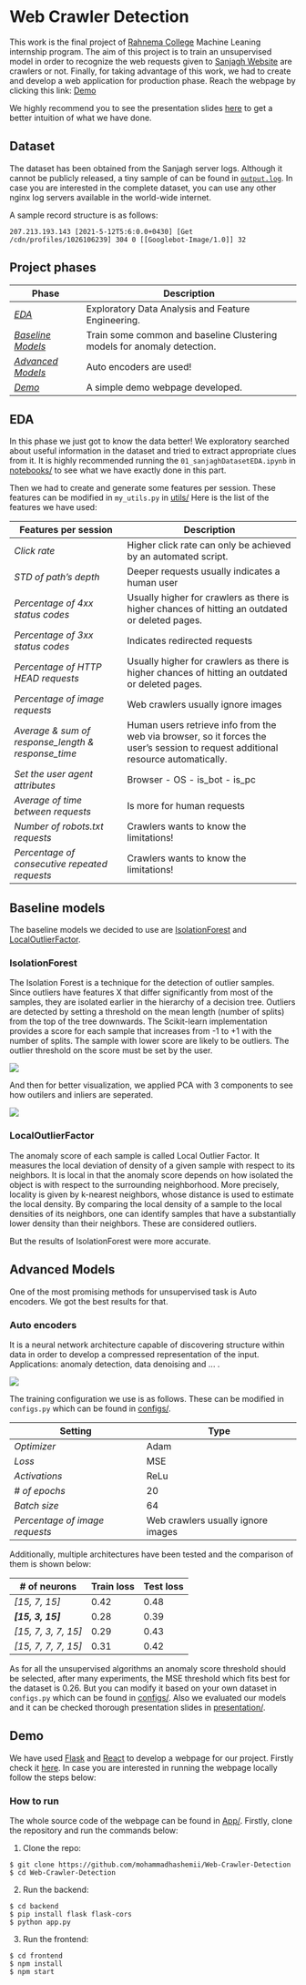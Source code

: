 # Web Crawler Detection
This work is the final project of [Rahnema College](https://rahnemacollege.com/courses/machine_learning_fundamental) Machine Leaning internship program.
The aim of this project is to train an unsupervised model in order to recognize the web requests given to [Sanjagh Website](https://sanjagh.pro) are crawlers or not.
Finally, for taking advantage of this work, we had to create and develop a web application for production phase. Reach the webpage by clicking this link: [Demo](http://157.90.221.151:3000/)

We highly recommend you to see the presentation slides [here](https://github.com/mohammadhashemii/Web-Crawler-Detection/tree/master/presentation) to get a better intuition of what we have done.

## Dataset

The dataset has been obtained from the Sanjagh server logs. Although it cannot be publicly released, a tiny sample of can be found in [`output.log`](https://github.com/mohammadhashemii/Web-Crawler-Detection/blob/master/dataset/output.log). In case you are interested in the complete dataset, you can use any other nginx log servers available in the world-wide internet.

A sample record structure is as follows:

`207.213.193.143 [2021-5-12T5:6:0.0+0430] [Get /cdn/profiles/1026106239] 304 0 [[Googlebot-Image/1.0]] 32`


## Project phases

| Phase | Description |
|--|--|
| [*EDA*](https://github.com/mohammadhashemii/Web-Crawler-Detection#EDA) | Exploratory Data Analysis and Feature Engineering.  |
| [*Baseline Models*](https://github.com/mohammadhashemii/Web-Crawler-Detection#Baseline-Models) | Train some common and baseline Clustering models for anomaly detection. |
| [*Advanced Models*](https://github.com/mohammadhashemii/Web-Crawler-Detection#Advanced-Models) | Auto encoders are used! |
| [*Demo*](https://github.com/mohammadhashemii/Web-Crawler-Detection#Evaluation) | A simple demo webpage developed.|

## EDA

In this phase we just got to know the data better! We exploratory searched about useful information in the dataset and tried to extract appropriate clues from it. It is highly recommended running the `01_sanjaghDatasetEDA.ipynb` in [notebooks/](https://github.com/mohammadhashemii/Web-Crawler-Detection/tree/master/notebooks) to see what we have exactly done in this part.

Then we had to create and generate some features per session. These features can be modified in `my_utils.py` in [utils/](https://github.com/mohammadhashemii/Web-Crawler-Detection/tree/master/utils) Here is the list of the features we have used:

| Features per session | Description |
|--|--|
| *Click rate* | Higher click rate can only be achieved by an automated script. |
| *STD of path’s depth* | Deeper requests usually indicates a human user |
| *Percentage of 4xx status codes* | Usually higher for crawlers as there is higher chances of hitting an outdated or deleted pages. |
| *Percentage of 3xx status codes* | Indicates redirected requests|
| *Percentage of HTTP HEAD requests* | Usually higher for crawlers as there is higher chances of hitting an outdated or deleted pages. |
| *Percentage of image requests* | Web crawlers usually ignore images |
| *Average & sum of response_length & response_time* | Human users retrieve info from the web via browser, so it forces the user’s session to request additional resource automatically.|
| *Set the user agent attributes* | Browser - OS - is_bot - is_pc |
| *Average of time between requests* | Is more for human requests |
| *Number of *robots.txt* requests* | Crawlers wants to know the limitations! |
| *Percentage of consecutive repeated requests* | Crawlers wants to know the limitations! |

## Baseline models

The baseline models we decided to use are [IsolationForest](https://scikit-learn.org/stable/modules/generated/sklearn.ensemble.IsolationForest.html) and [LocalOutlierFactor](http://scikit-learn.org/stable/modules/generated/sklearn.neighbors.LocalOutlierFactor.html).

### IsolationForest

The Isolation Forest is a technique for the detection of outlier samples. Since outliers have features X that differ significantly from most of the samples, they are isolated earlier in the hierarchy of a decision tree. Outliers are detected by setting a threshold on the mean length (number of splits) from the top of the tree downwards. The Scikit-learn implementation provides a score for each sample that increases from -1 to +1 with the number of splits. The sample with lower score are likely to be outliers. The outlier threshold on the score must be set by the user.

![](https://github.com/mohammadhashemii/Web-Crawler-Detection/blob/master/images/IsolationForestScore.png)

And then for better visualization, we applied PCA with 3 components to see how outilers and inliers are seperated.

![](https://github.com/mohammadhashemii/Web-Crawler-Detection/blob/master/images/PCA.png)


### LocalOutlierFactor

The anomaly score of each sample is called Local Outlier Factor. It measures the local deviation of density of a given sample with respect to its neighbors. It is local in that the anomaly score depends on how isolated the object is with respect to the surrounding neighborhood. More precisely, locality is given by k-nearest neighbors, whose distance is used to estimate the local density. By comparing the local density of a sample to the local densities of its neighbors, one can identify samples that have a substantially lower density than their neighbors. These are considered outliers.

But the results of IsolationForest were more accurate.

## Advanced Models

One of the most promising methods for unsupervised task is Auto encoders. We got the best results for that.

### Auto encoders

It is a neural network architecture capable of discovering structure within data in order to develop a compressed representation of the input. Applications: anomaly detection, data denoising and ... . 
 
 ![](https://github.com/mohammadhashemii/Web-Crawler-Detection/blob/master/images/autoencoder.png)

 The training configuration we use is as follows. These can be modified in `configs.py` which can be found in [configs/](https://github.com/mohammadhashemii/Web-Crawler-Detection/tree/master/configs).

 | Setting | Type |
|--|--|
| *Optimizer* | Adam |
| *Loss* | MSE |
| *Activations* | ReLu |
| *# of epochs* | 20|
| *Batch size* | 64 |
| *Percentage of image requests* | Web crawlers usually ignore images |

Additionally, multiple architectures have been tested and the comparison of them is shown below:

 | # of neurons | Train loss | Test loss |
|--|--|--|
| *[15, 7, 15]* | 0.42 | 0.48 |
| ***[15, 3, 15]*** | 0.28 | 0.39 |
| *[15, 7, 3, 7, 15]* | 0.29 | 0.43 |
| *[15, 7, 7, 7, 15]* | 0.31 | 0.42 |

As for all the unsupervised algorithms an anomaly score threshold should be selected, after many experiments, the MSE threshold which fits best for the dataset is 0.26. But you can modify it based on your own dataset in `configs.py` which can be found in [configs/](https://github.com/mohammadhashemii/Web-Crawler-Detection/tree/master/configs). Also we evaluated our models and it can be checked thorough presentation slides in [presentation/](https://github.com/mohammadhashemii/Web-Crawler-Detection/tree/master/presentation).

## Demo

We have used [Flask](https://flask.palletsprojects.com/en/2.0.x/) and [React](https://reactjs.org) to develop a webpage for our project. Firstly check it [here](http://157.90.221.151:3000/). In case you are interested in running the webpage locally follow the steps below:

### How to run

The whole source code of the webpage can be found in [App/](https://github.com/mohammadhashemii/Web-Crawler-Detection/tree/master/App). Firstly, clone the repository and run the commands below:

1. Clone the repo:

```
$ git clone https://github.com/mohammadhashemii/Web-Crawler-Detection
$ cd Web-Crawler-Detection
```

2. Run the backend:

```
$ cd backend
$ pip install flask flask-cors
$ python app.py
```

3. Run the frontend:

```
$ cd frontend
$ npm install
$ npm start
```